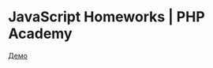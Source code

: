 JavaScript Homeworks | PHP Academy
==================================

[Демо](https://pilotessa.github.io/homeworks-js/)